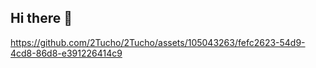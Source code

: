 ## Hi there 👋


https://github.com/2Tucho/2Tucho/assets/105043263/fefc2623-54d9-4cd8-86d8-e391226414c9


